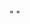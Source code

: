 "<?xml version="1.0" encoding="utf-8" ?>
<configuration>
    <startup> 
        <supportedRuntime version="v4.0" sku=".NETFramework,Version=v4.7.2" />
    </startup>
	<connectionStrings>
		<add name="AnimalManagementDbConnectionString"
         connectionString="Insert your connection string here!"
         providerName="System.Data.SqlClient" />
	</connectionStrings>
</configuration>"
